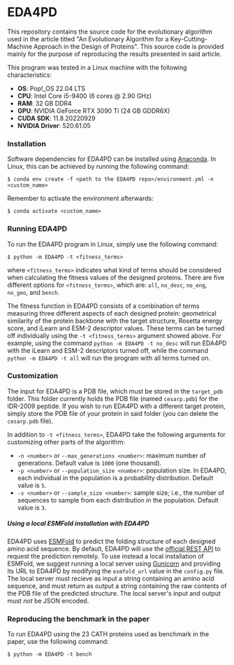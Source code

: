 # EDA4PD

This repository contains the source code for the evolutionary algorithm used in the article titled "An Evolutionary Algorithm for a Key-Cutting-Machine Approach in the Design of Proteins". This source code is provided mainly for the purpose of reproducing the results presented in said article.

This program was tested in a Linux machine with the following characteristics:

- **OS**: Pop!_OS 22.04 LTS
- **CPU**: Intel Core i5-9400 (6 cores @ 2.90 GHz)
- **RAM**: 32 GB DDR4
- **GPU**: NVIDIA GeForce RTX 3090 Ti (24 GB GDDR6X)
- **CUDA SDK**: 11.8.20220929
- **NVIDIA Driver**: 520.61.05

### Installation

Software dependencies for EDA4PD can be installed using [Anaconda](https://docs.anaconda.com/anaconda/install/#).
In Linux, this can be achieved by running the following command:

```
$ conda env create -f <path to the EDA4PD repo>/environment.yml -n <custom_name>
```

Remember to activate the environment afterwards:

```
$ conda activate <custom_name>
```

### Running EDA4PD

To run the EDA4PD program in Linux, simply use the following command:

```
$ python -m EDA4PD -t <fitness_terms>
```

where `<fitness_terms>` indicates what kind of terms should be considered when calculating the fitness values of the designed proteins. There are five different options for `<fitness_terms>`, which are: `all`, `no_desc`, `no_eng`, `no_geo`, and `bench`.

The fitness function in EDA4PD consists of a combination of terms measuring three different aspects of each designed protein: geometrical similarity of the protein backbone with the target structure, Rosetta energy score, and iLearn and ESM-2 descriptor values. These terms can be turned off individually using the `-t <fitness_terms>` argument showed above. For example, using the command `python -m EDA4PD -t no_desc` will run EDA4PD with the iLearn and ESM-2 descriptors turned off, while the command `python -m EDA4PD -t all` will run the program with all terms turned on.

### Customization

The input for EDA4PD is a PDB file, which must be stored in the `target_pdb` folder. This folder currently holds the PDB file (named `cesarp.pdb`) for the IDR-2009 peptide. 
If you wish to run EDA4PD with a different target protein, simply store the PDB file of your protein in said folder (you can delete the `cesarp.pdb` file).

In addition to `-t <fitness_terms>`, EDA4PD take the following arguments for customizing other parts of the algorithm: 

- `-n <number>` or `--max_generations <number>`: maximum number of generations. Default value is `1000` (one thousand).
- `-p <number>` or `--population_size <number>`: population size. In EDA4PD, each individual in the population is a probability distribution. Default value is `5`.
- `-s <number>` or `--sample_size <number>`: sample size; i.e., the number of sequences to sample from each distribution in the population. Default value is `3`.

##### Using a local ESMFold installation with EDA4PD

EDA4PD uses [ESMFold](https://esmatlas.com/resources?action=fold) to predict the folding structure of each designed amino acid sequence. By default, EDA4PD will use the [official REST API](https://esmatlas.com/about#api) to request the prediction remotely. To use instead a local installation of ESMFold, we suggest running a local server using [Gunicorn](https://gunicorn.org/) and providing its URL to EDA4PD by modifying the `esmfold_url` value in the `config.py` file. The local server must recieve as input a string containing an amino acid sequence, and must return as output a string containing the raw contents of the PDB file of the predicted structure. The local server's input and output must _not_ be JSON encoded. 

### Reproducing the benchmark in the paper

To run EDA4PD using the 23 CATH proteins used as benchmark in the paper, use the following command:

```
$ python -m EDA4PD -t bench
```
